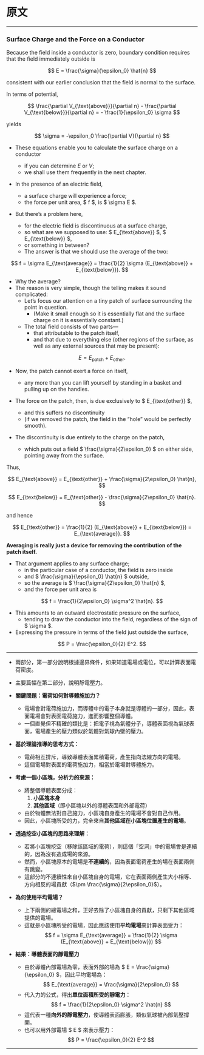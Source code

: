 # 原文

---

### Surface Charge and the Force on a Conductor  

Because the field inside a conductor is zero, boundary condition requires that the field immediately outside is  

$$
E = \frac{\sigma}{\epsilon_0} \hat{n}
$$

consistent with our earlier conclusion that the field is normal to the surface. 

In terms of potential, 

$$
\frac{\partial V_{\text{above}}}{\partial n} - \frac{\partial V_{\text{below}}}{\partial n} = - \frac{1}{\epsilon_0} \sigma
$$

yields  

$$
\sigma = -\epsilon_0 \frac{\partial V}{\partial n}
$$

- These equations enable you to calculate the surface charge on a conductor 
  - if you can determine $E$ or $V$; 
  - we shall use them frequently in the next chapter.  

- In the presence of an electric field, 
  - a surface charge will experience a force; 
  - the force per unit area, $ f $, is $ \sigma E $. 

- But there’s a problem here, 
  - for the electric field is discontinuous at a surface charge, 
  - so what are we supposed to use: $ E_{\text{above}} $, $ E_{\text{below}} $, 
  - or something in between? 
  - The answer is that we should use the average of the two:  

$$
f = \sigma E_{\text{average}} = \frac{1}{2} \sigma (E_{\text{above}} + E_{\text{below}}).
$$

- Why the average? 
- The reason is very simple, though the telling makes it sound complicated: 
  - Let’s focus our attention on a tiny patch of surface surrounding the point in question. 
    - (Make it small enough so it is essentially flat and the surface charge on it is essentially constant.) 
  - The total field consists of two parts—
    - that attributable to the patch itself, 
    - and that due to everything else (other regions of the surface, as well as any external sources that may be present):  

$$
E = E_{\text{patch}} + E_{\text{other}}.
$$

- Now, the patch cannot exert a force on itself, 
  - any more than you can lift yourself by standing in a basket and pulling up on the handles. 

- The force on the patch, then, is due exclusively to $ E_{\text{other}} $, 
  - and this suffers no discontinuity 
  - (if we removed the patch, the field in the “hole” would be perfectly smooth). 

- The discontinuity is due entirely to the charge on the patch, 
  - which puts out a field $ \frac{\sigma}{2\epsilon_0} $ on either side, pointing away from the surface. 

Thus,  

$$
E_{\text{above}} = E_{\text{other}} + \frac{\sigma}{2\epsilon_0} \hat{n},
$$

$$
E_{\text{below}} = E_{\text{other}} - \frac{\sigma}{2\epsilon_0} \hat{n}.
$$

and hence  

$$
E_{\text{other}} = \frac{1}{2} (E_{\text{above}} + E_{\text{below}}) = E_{\text{average}}.
$$

**Averaging is really just a device for removing the contribution of the patch itself.** 

- That argument applies to any surface charge; 
  - in the particular case of a conductor, the field is zero inside 
  - and $ \frac{\sigma}{\epsilon_0} \hat{n} $ outside, 
  - so the average is $ \frac{\sigma}{2\epsilon_0} \hat{n} $, 
  - and the force per unit area is  

$$
f = \frac{1}{2\epsilon_0} \sigma^2 \hat{n}.
$$

- This amounts to an outward electrostatic pressure on the surface, 
  - tending to draw the conductor into the field, regardless of the sign of $ \sigma $. 
- Expressing the pressure in terms of the field just outside the surface,  

$$
P = \frac{\epsilon_0}{2} E^2.
$$

---

- 兩部分，第一部分說明根據邊界條件，如果知道電場或電位，可以計算表面電荷密度。
- 主要篇幅在第二部分，說明靜電壓力。

- **關鍵問題：電荷如何對導體施加力？**  
  - 電場會對電荷施加力，而導體中的電子本身就是導體的一部分，因此，表面電場會對表面電荷施力，進而影響整個導體。  
  - 一個直覺但不精確的類比是：把電子視為氣體分子，導體表面視為氣球表面，電場產生的壓力類似於氣體對氣球內壁的壓力。  

- **基於理論推導的思考方式：**  
  - 電荷相互排斥，導致導體表面累積電荷，產生指向法線方向的電場。  
  - 這個電場對表面的電荷施加力，相當於電場對導體施力。  

- **考慮一個小區塊，分析力的來源：**  
  - 將整個導體表面分成：
    1. **小區塊本身**
    2. **其他區域**（即小區塊以外的導體表面和外部電荷）  
  - 由於物體無法對自己施力，小區塊自身產生的電場不會對自己作用。  
  - 因此，小區塊所受的力，完全來自**其他區域在小區塊位置產生的電場**。  

- **透過挖空小區塊的思路來理解：**  
  - 若將小區塊挖空（移除該區域的電荷），則這個「空洞」中的電場會是連續的，因為沒有造成場的來源。  
  - 然而，小區塊原本的電場是**不連續的**，因為表面電荷產生的場在表面兩側有跳變。  
  - 這部分的不連續性來自小區塊自身的電場，它在表面兩側產生大小相等、方向相反的場貢獻（$\pm \frac{\sigma}{2\epsilon_0}$）。  

- **為何使用平均電場？**  
  - 上下兩側的總電場之和，正好去除了小區塊自身的貢獻，只剩下其他區域提供的電場。  
  - 這就是小區塊所受的電場，因此應該使用**平均電場**來計算表面受力：  
    $$
    f = \sigma E_{\text{average}} = \frac{1}{2} \sigma (E_{\text{above}} + E_{\text{below}})
    $$  

- **結果：導體表面的靜電壓力**  
  - 由於導體內部電場為零，表面外部的場為 $ E = \frac{\sigma}{\epsilon_0} $，因此平均電場為：  
    $$
    E_{\text{average}} = \frac{\sigma}{2\epsilon_0}
    $$  
  - 代入力的公式，得出**單位面積所受的靜電力**：  
    $$
    f = \frac{1}{2\epsilon_0} \sigma^2 \hat{n}
    $$  
  - 這代表一種**向外的靜電壓力**，使導體表面膨脹，類似氣球被內部氣壓撐開。  
  - 也可以用外部電場 $ E $ 來表示壓力：  
    $$
    P = \frac{\epsilon_0}{2} E^2
    $$  

---




